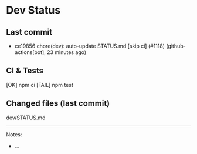 # Dev Status

## Last commit
- ce19856 chore(dev): auto-update STATUS.md [skip ci] (#1118) (github-actions[bot], 23 minutes ago)
## CI & Tests
[OK] npm ci
[FAIL] npm test

## Changed files (last commit)
dev/STATUS.md

---
Notes:
- ...
